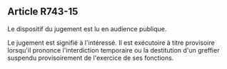 Article R743-15
----
Le dispositif du jugement est lu en audience publique.

Le jugement est signifié à l'intéressé. Il est exécutoire à titre provisoire
lorsqu'il prononce l'interdiction temporaire ou la destitution d'un greffier
suspendu provisoirement de l'exercice de ses fonctions.
